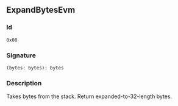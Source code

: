 <!--
THIS FILE IS GENERATED. DO NOT EDIT MANUALLY!
-->
## ExpandBytesEvm

### Id

`0x08`
### Signature

`(bytes: bytes): bytes`

### Description

Takes bytes from the stack. Return expanded-to-32-length bytes. 
